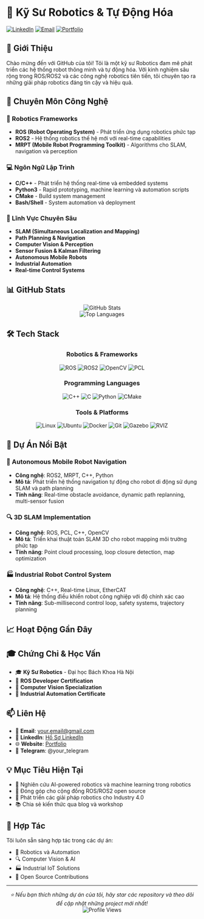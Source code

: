# 🤖 Kỹ Sư Robotics & Tự Động Hóa

[![LinkedIn](https://img.shields.io/badge/LinkedIn-Connect-blue?style=for-the-badge&logo=linkedin)](https://linkedin.com/in/your-profile)
[![Email](https://img.shields.io/badge/Email-Contact-red?style=for-the-badge&logo=gmail)](mailto:your.email@gmail.com)
[![Portfolio](https://img.shields.io/badge/Portfolio-Visit-green?style=for-the-badge&logo=github)](https://your-portfolio.com)

## 👋 Giới Thiệu

Chào mừng đến với GitHub của tôi! Tôi là một kỹ sư Robotics đam mê phát triển các hệ thống robot thông minh và tự động hóa. Với kinh nghiệm sâu rộng trong ROS/ROS2 và các công nghệ robotics tiên tiến, tôi chuyên tạo ra những giải pháp robotics đáng tin cậy và hiệu quả.

## 🚀 Chuyên Môn Công Nghệ

### 🔧 Robotics Frameworks
- **ROS (Robot Operating System)** - Phát triển ứng dụng robotics phức tạp
- **ROS2** - Hệ thống robotics thế hệ mới với real-time capabilities
- **MRPT (Mobile Robot Programming Toolkit)** - Algorithms cho SLAM, navigation và perception

### 💻 Ngôn Ngữ Lập Trình
- **C/C++** - Phát triển hệ thống real-time và embedded systems
- **Python3** - Rapid prototyping, machine learning và automation scripts
- **CMake** - Build system management
- **Bash/Shell** - System automation và deployment

### 🎯 Lĩnh Vực Chuyên Sâu
- **SLAM (Simultaneous Localization and Mapping)**
- **Path Planning & Navigation**
- **Computer Vision & Perception**
- **Sensor Fusion & Kalman Filtering**
- **Autonomous Mobile Robots**
- **Industrial Automation**
- **Real-time Control Systems**

## 📊 GitHub Stats

<div align="center">
  <img src="https://github-readme-stats.vercel.app/api?username=hungvuhust&show_icons=true&theme=radical&include_all_commits=true&count_private=true" alt="GitHub Stats" />
</div>

<div align="center">
  <img src="https://github-readme-stats.vercel.app/api/top-langs/?username=hungvuhust&layout=compact&theme=radical&langs_count=8" alt="Top Languages" />
</div>

## 🛠️ Tech Stack

<div align="center">

### Robotics & Frameworks
![ROS](https://img.shields.io/badge/ROS-22314E?style=for-the-badge&logo=ros&logoColor=white)
![ROS2](https://img.shields.io/badge/ROS2-22314E?style=for-the-badge&logo=ros&logoColor=white)
![OpenCV](https://img.shields.io/badge/OpenCV-5C3EE8?style=for-the-badge&logo=opencv&logoColor=white)
![PCL](https://img.shields.io/badge/PCL-000000?style=for-the-badge&logo=pointcloud&logoColor=white)

### Programming Languages
![C++](https://img.shields.io/badge/C++-00599C?style=for-the-badge&logo=cplusplus&logoColor=white)
![C](https://img.shields.io/badge/C-A8B9CC?style=for-the-badge&logo=c&logoColor=white)
![Python](https://img.shields.io/badge/Python-FFD43B?style=for-the-badge&logo=python&logoColor=blue)
![CMake](https://img.shields.io/badge/CMake-064F8C?style=for-the-badge&logo=cmake&logoColor=white)

### Tools & Platforms
![Linux](https://img.shields.io/badge/Linux-FCC624?style=for-the-badge&logo=linux&logoColor=black)
![Ubuntu](https://img.shields.io/badge/Ubuntu-E95420?style=for-the-badge&logo=ubuntu&logoColor=white)
![Docker](https://img.shields.io/badge/Docker-2496ED?style=for-the-badge&logo=docker&logoColor=white)
![Git](https://img.shields.io/badge/Git-F05032?style=for-the-badge&logo=git&logoColor=white)
![Gazebo](https://img.shields.io/badge/Gazebo-FF6600?style=for-the-badge&logo=gazebo&logoColor=white)
![RVIZ](https://img.shields.io/badge/RVIZ-000000?style=for-the-badge&logo=ros&logoColor=white)

</div>

## 🎯 Dự Án Nổi Bật

### 🤖 Autonomous Mobile Robot Navigation
- **Công nghệ**: ROS2, MRPT, C++, Python
- **Mô tả**: Phát triển hệ thống navigation tự động cho robot di động sử dụng SLAM và path planning
- **Tính năng**: Real-time obstacle avoidance, dynamic path replanning, multi-sensor fusion

### 🔍 3D SLAM Implementation
- **Công nghệ**: ROS, PCL, C++, OpenCV
- **Mô tả**: Triển khai thuật toán SLAM 3D cho robot mapping môi trường phức tạp
- **Tính năng**: Point cloud processing, loop closure detection, map optimization

### 🏭 Industrial Robot Control System
- **Công nghệ**: C++, Real-time Linux, EtherCAT
- **Mô tả**: Hệ thống điều khiển robot công nghiệp với độ chính xác cao
- **Tính năng**: Sub-millisecond control loop, safety systems, trajectory planning

## 📈 Hoạt Động Gần Đây

<!--START_SECTION:activity-->
<!--END_SECTION:activity-->

## 🎓 Chứng Chỉ & Học Vấn

- 🎓 **Kỹ Sư Robotics** - Đại học Bách Khoa Hà Nội
- 📜 **ROS Developer Certification**
- 📜 **Computer Vision Specialization**
- 📜 **Industrial Automation Certificate**

## 📫 Liên Hệ

- 📧 **Email**: your.email@gmail.com
- 💼 **LinkedIn**: [Hồ Sơ LinkedIn](https://linkedin.com/in/your-profile)
- 🌐 **Website**: [Portfolio](https://your-portfolio.com)
- 📱 **Telegram**: @your_telegram

## 💡 Mục Tiêu Hiện Tại

- 🔬 Nghiên cứu AI-powered robotics và machine learning trong robotics
- 🌟 Đóng góp cho cộng đồng ROS/ROS2 open source
- 🚀 Phát triển các giải pháp robotics cho Industry 4.0
- 📚 Chia sẻ kiến thức qua blog và workshop

## 🤝 Hợp Tác

Tôi luôn sẵn sàng hợp tác trong các dự án:
- 🤖 Robotics và Automation
- 🔍 Computer Vision & AI
- 🏭 Industrial IoT Solutions
- 📖 Open Source Contributions

---

<div align="center">
  <i>⭐ Nếu bạn thích những dự án của tôi, hãy star các repository và theo dõi để cập nhật những project mới nhất!</i>
</div>

<div align="center">
  <img src="https://komarev.com/ghpvc/?username=hungvuhust&color=blueviolet&style=for-the-badge" alt="Profile Views" />
</div> 